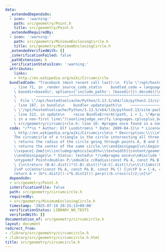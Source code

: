 ```yaml
---
data:
  _extendedDependsOn:
  - icon: ':warning:'
    path: src/geometry/Point.h
    title: src/geometry/Point.h
  _extendedRequiredBy:
  - icon: ':warning:'
    path: src/geometry/MinimumEnclosingCircle.h
    title: src/geometry/MinimumEnclosingCircle.h
  _extendedVerifiedWith: []
  _isVerificationFailed: false
  _pathExtension: h
  _verificationStatusIcon: ':warning:'
  attributes:
    links:
    - http://en.wikipedia.org/wiki/Circumcircle
  bundledCode: "Traceback (most recent call last):\n  File \"/opt/hostedtoolcache/Python/3.13.5/x64/lib/python3.13/site-packages/onlinejudge_verify/documentation/build.py\"\
    , line 71, in _render_source_code_stat\n    bundled_code = language.bundle(stat.path,\
    \ basedir=basedir, options={'include_paths': [basedir]}).decode()\n          \
    \         ~~~~~~~~~~~~~~~^^^^^^^^^^^^^^^^^^^^^^^^^^^^^^^^^^^^^^^^^^^^^^^^^^^^^^^^^^^^^^^^^^\n\
    \  File \"/opt/hostedtoolcache/Python/3.13.5/x64/lib/python3.13/site-packages/onlinejudge_verify/languages/cplusplus.py\"\
    , line 187, in bundle\n    bundler.update(path)\n    ~~~~~~~~~~~~~~^^^^^^\n  File\
    \ \"/opt/hostedtoolcache/Python/3.13.5/x64/lib/python3.13/site-packages/onlinejudge_verify/languages/cplusplus_bundle.py\"\
    , line 312, in update\n    raise BundleErrorAt(path, i + 1, \"#pragma once found\
    \ in a non-first line\")\nonlinejudge_verify.languages.cplusplus_bundle.BundleErrorAt:\
    \ src/geometry/circumcircle.h: line 16: #pragma once found in a non-first line\n"
  code: "/**\n * Author: Ulf Lundstrom\n * Date: 2009-04-11\n * License: CC0\n * Source:\
    \ http://en.wikipedia.org/wiki/Circumcircle\n * Description:\\\\\n\\begin{minipage}{75mm}\n\
    The circumcirle of a triangle is the circle intersecting all three vertices. ccRadius\
    \ returns the radius of the circle going through points A, B and C and ccCenter\
    \ returns the center of the same circle.\n\\end{minipage}\n\\begin{minipage}{15mm}\n\
    \\vspace{-2mm}\n\\includegraphics[width=\\textwidth]{content/geometry/circumcircle}\n\
    \\end{minipage}\n * Status: tested\n */\n#pragma once\n\n#include \"Point.h\"\n\
    \ntypedef Point<double> P;\ndouble ccRadius(const P& A, const P& B, const P& C)\
    \ {\n\treturn (B-A).dist()*(C-B).dist()*(A-C).dist()/\n\t\t\tabs((B-A).cross(C-A))/2;\n\
    }\nP ccCenter(const P& A, const P& B, const P& C) {\n\tP b = C-A, c = B-A;\n\t\
    return A + (b*c.dist2()-c*b.dist2()).perp()/b.cross(c)/2;\n}\n"
  dependsOn:
  - src/geometry/Point.h
  isVerificationFile: false
  path: src/geometry/circumcircle.h
  requiredBy:
  - src/geometry/MinimumEnclosingCircle.h
  timestamp: '2025-07-19 20:25:13+09:00'
  verificationStatus: LIBRARY_NO_TESTS
  verifiedWith: []
documentation_of: src/geometry/circumcircle.h
layout: document
redirect_from:
- /library/src/geometry/circumcircle.h
- /library/src/geometry/circumcircle.h.html
title: src/geometry/circumcircle.h
---
```

